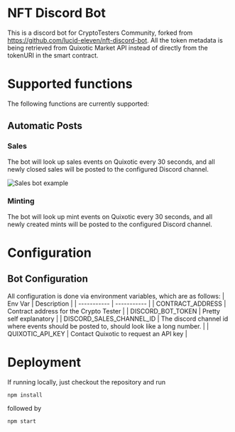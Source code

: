 # NFT Discord Bot
This is a discord bot for CryptoTesters Community, forked from https://github.com/lucid-eleven/nft-discord-bot. 
All the token metadata is being retrieved from Quixotic Market API instead of directly from the tokenURI in the smart contract.

# Supported functions
The following functions are currently supported:

## Automatic Posts
### **Sales**
The bot will look up sales events on Quixotic every 30 seconds, and all newly closed sales will be posted to the configured Discord channel.

![Sales bot example](https://i.imgur.com/RkTzrAW.png)

### **Minting**
The bot will look up mint events on Quixotic every 30 seconds, and all newly created mints will be posted to the configured Discord channel.

# Configuration

## Bot Configuration

All configuration is done via environment variables, which are as follows:
| Env Var      | Description |
| ----------- | ----------- |
| CONTRACT_ADDRESS      | Contract address for the Crypto Tester       |
| DISCORD_BOT_TOKEN   | Pretty self explanatory        |
| DISCORD_SALES_CHANNEL_ID   | The discord channel id where events should be posted to, should look like a long number. |
| QUIXOTIC_API_KEY | Contact Quixotic to request an API key |

# Deployment
If running locally, just checkout the repository and run
  
`npm install`

followed by

`npm start`
